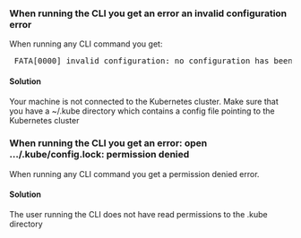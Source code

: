 ### When running the CLI you get an error an invalid configuration error

When running any CLI command you get:

<pre><span>&nbsp;FATA[0000] invalid configuration: no configuration has been provided</span></pre>

#### Solution

Your machine is not connected to the Kubernetes cluster. Make sure that you have a ~/.kube directory which contains a config file pointing to the Kubernetes cluster

### When running the CLI you get an error: open .../.kube/config.lock: permission denied

When running any CLI command you get a permission denied error.

#### Solution

The user running the CLI does not have read permissions to the .kube directory